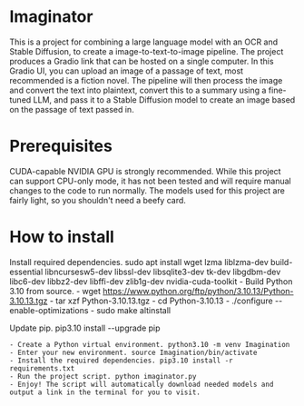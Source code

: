 # Imaginator
This is a project for combining a large language model with an OCR and Stable Diffusion, to create a image-to-text-to-image pipeline. The project produces a Gradio link that can be hosted on a single computer. In this Gradio UI, you can upload an image of a passage of text, most recommended is a fiction novel. The pipeline will then process the image and convert the text into plaintext, convert this to a summary using a fine-tuned LLM, and pass it to a Stable Diffusion model to create an image based on the passage of text passed in.


# Prerequisites
CUDA-capable NVIDIA GPU is strongly recommended. While this project can support CPU-only mode, it has not been tested and will require manual changes to the code to run normally. The models used for this project are fairly light, so you shouldn't need a beefy card.

# How to install
Install required dependencies. sudo apt install wget lzma liblzma-dev build-essential libncursesw5-dev libssl-dev libsqlite3-dev tk-dev libgdbm-dev libc6-dev libbz2-dev libffi-dev zlib1g-dev nvidia-cuda-toolkit
    - Build Python 3.10 from source.
    - wget https://www.python.org/ftp/python/3.10.13/Python-3.10.13.tgz
    - tar xzf Python-3.10.13.tgz
    - cd Python-3.10.13
    - ./configure --enable-optimizations
    - sudo make altinstall

Update pip. pip3.10 install --upgrade pip

    - Create a Python virtual environment. python3.10 -m venv Imagination
    - Enter your new environment. source Imagination/bin/activate
    - Install the required dependencies. pip3.10 install -r requirements.txt
    - Run the project script. python imaginator.py
    - Enjoy! The script will automatically download needed models and output a link in the terminal for you to visit. 
